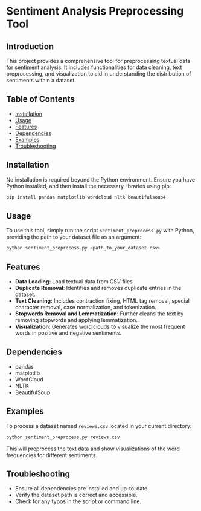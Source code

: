 
# Sentiment Analysis Preprocessing Tool

## Introduction

This project provides a comprehensive tool for preprocessing textual data for sentiment analysis. It includes functionalities for data cleaning, text preprocessing, and visualization to aid in understanding the distribution of sentiments within a dataset.

## Table of Contents

- [Installation](#installation)
- [Usage](#usage)
- [Features](#features)
- [Dependencies](#dependencies)
- [Examples](#examples)
- [Troubleshooting](#troubleshooting)

## Installation

No installation is required beyond the Python environment. Ensure you have Python installed, and then install the necessary libraries using pip:

```bash
pip install pandas matplotlib wordcloud nltk beautifulsoup4
```

## Usage

To use this tool, simply run the script `sentiment_preprocess.py` with Python, providing the path to your dataset file as an argument:

```bash
python sentiment_preprocess.py <path_to_your_dataset.csv>
```

## Features

- **Data Loading**: Load textual data from CSV files.
- **Duplicate Removal**: Identifies and removes duplicate entries in the dataset.
- **Text Cleaning**: Includes contraction fixing, HTML tag removal, special character removal, case normalization, and tokenization.
- **Stopwords Removal and Lemmatization**: Further cleans the text by removing stopwords and applying lemmatization.
- **Visualization**: Generates word clouds to visualize the most frequent words in positive and negative sentiments.

## Dependencies

- pandas
- matplotlib
- WordCloud
- NLTK
- BeautifulSoup

## Examples

To process a dataset named `reviews.csv` located in your current directory:

```bash
python sentiment_preprocess.py reviews.csv
```

This will preprocess the text data and show visualizations of the word frequencies for different sentiments.

## Troubleshooting

- Ensure all dependencies are installed and up-to-date.
- Verify the dataset path is correct and accessible.
- Check for any typos in the script or command line.

```
